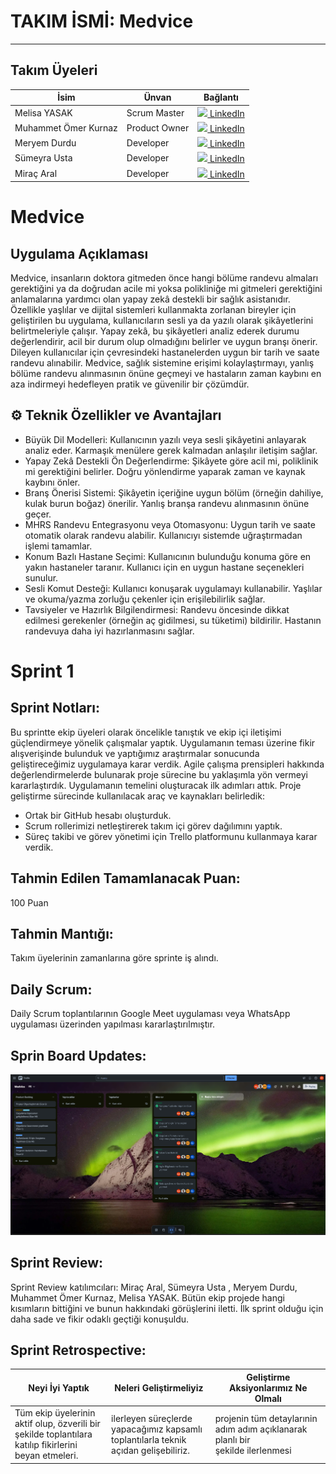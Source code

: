 # TAKIM İSMİ: Medvice
-------------------
##  Takım Üyeleri

| İsim                 | Ünvan         | Bağlantı       |
|----------------------|---------------|----------------|
| Melisa YASAK         | Scrum Master  | [<img src="https://cdn-icons-png.flaticon.com/512/174/174857.png" width="20"/> LinkedIn](https://www.linkedin.com/in/melisayasak/) |
| Muhammet Ömer Kurnaz | Product Owner | [<img src="https://cdn-icons-png.flaticon.com/512/174/174857.png" width="20"/> LinkedIn](https://www.linkedin.com/in/momerkurnaz/) |
| Meryem Durdu         | Developer     | [<img src="https://cdn-icons-png.flaticon.com/512/174/174857.png" width="20"/> LinkedIn](https://www.linkedin.com/in/meryem-durdu-4b39a7200/) |
| Sümeyra Usta         | Developer     | [<img src="https://cdn-icons-png.flaticon.com/512/174/174857.png" width="20"/> LinkedIn](https://www.linkedin.com/in/s%C3%BCmeyrausta/) |
| Miraç	Aral           | Developer     | [<img src="https://cdn-icons-png.flaticon.com/512/174/174857.png" width="20"/> LinkedIn](https://www.linkedin.com/in/mira%C3%A7-aral-848520332/) |

# Medvice

## Uygulama Açıklaması
Medvice, insanların doktora gitmeden önce hangi bölüme randevu almaları gerektiğini ya da doğrudan acile mi yoksa polikliniğe mi gitmeleri gerektiğini anlamalarına yardımcı olan yapay zekâ destekli bir sağlık asistanıdır. Özellikle yaşlılar ve dijital sistemleri kullanmakta zorlanan bireyler için geliştirilen bu uygulama, kullanıcıların sesli ya da yazılı olarak şikâyetlerini belirtmeleriyle çalışır. Yapay zekâ, bu şikâyetleri analiz ederek durumu değerlendirir, acil bir durum olup olmadığını belirler ve uygun branşı önerir. Dileyen kullanıcılar için çevresindeki hastanelerden uygun bir tarih ve saate randevu alınabilir. Medvice, sağlık sistemine erişimi kolaylaştırmayı, yanlış bölüme randevu alınmasının önüne geçmeyi ve hastaların zaman kaybını en aza indirmeyi hedefleyen pratik ve güvenilir bir çözümdür.

## ⚙️ Teknik Özellikler ve Avantajları
- Büyük Dil Modelleri: Kullanıcının yazılı veya sesli şikâyetini anlayarak analiz eder. Karmaşık menülere gerek kalmadan anlaşılır iletişim sağlar.
- Yapay Zekâ Destekli Ön Değerlendirme: Şikâyete göre acil mi, poliklinik mi gerektiğini belirler. Doğru yönlendirme yaparak zaman ve kaynak kaybını önler.
- Branş Önerisi Sistemi: Şikâyetin içeriğine uygun bölüm (örneğin dahiliye, kulak burun boğaz) önerilir. Yanlış branşa randevu alınmasının önüne geçer.
- MHRS Randevu Entegrasyonu veya Otomasyonu: Uygun tarih ve saate otomatik olarak randevu alabilir. Kullanıcıyı sistemde uğraştırmadan işlemi tamamlar.
- Konum Bazlı Hastane Seçimi: Kullanıcının bulunduğu konuma göre en yakın hastaneler taranır. Kullanıcı için en uygun hastane seçenekleri sunulur.
- Sesli Komut Desteği: Kullanıcı konuşarak uygulamayı kullanabilir. Yaşlılar ve okuma/yazma zorluğu çekenler için erişilebilirlik sağlar.
- Tavsiyeler ve Hazırlık Bilgilendirmesi: Randevu öncesinde dikkat edilmesi gerekenler (örneğin aç gidilmesi, su tüketimi) bildirilir. Hastanın randevuya daha iyi hazırlanmasını sağlar.

# Sprint 1
## Sprint Notları: 
Bu sprintte ekip üyeleri olarak öncelikle tanıştık ve ekip içi iletişimi güçlendirmeye yönelik çalışmalar yaptık. Uygulamanın teması üzerine fikir alışverişinde bulunduk ve yaptığımız araştırmalar sonucunda geliştireceğimiz uygulamaya karar verdik.
Agile çalışma prensipleri hakkında değerlendirmelerde bulunarak proje sürecine bu yaklaşımla yön vermeyi kararlaştırdık. Uygulamanın temelini oluşturacak ilk adımları attık.
Proje geliştirme sürecinde kullanılacak araç ve kaynakları belirledik:
* Ortak bir GitHub hesabı oluşturduk.
* Scrum rollerimizi netleştirerek takım içi görev dağılımını yaptık.
* Süreç takibi ve görev yönetimi için Trello platformunu kullanmaya karar verdik.

## Tahmin Edilen Tamamlanacak Puan: 
100 Puan

## Tahmin Mantığı: 
Takım üyelerinin zamanlarına göre sprinte iş alındı. 
## Daily Scrum: 
Daily Scrum toplantılarının Google Meet uygulaması veya WhatsApp uygulaması üzerinden yapılması kararlaştırılmıştır.
## Sprin Board Updates:
![Sprint Board Updates](https://github.com/MelisaYasak/yzta_team_forty/blob/main/trello_sprin1.png)
## Sprint Review:
Sprint Review katılımcıları: Miraç	Aral, Sümeyra Usta ,  Meryem Durdu, Muhammet Ömer Kurnaz, Melisa YASAK.
Bütün ekip projede hangi kısımların bittiğini ve bunun hakkındaki görüşlerini iletti. İlk sprint olduğu için daha sade ve fikir odaklı geçtiği konuşuldu.

## Sprint Retrospective:
| Neyi İyi Yaptık | Neleri Geliştirmeliyiz| Geliştirme Aksiyonlarımız Ne Olmalı  |
|-----------------|-----------------------|--------------------------------------|
|Tüm ekip üyelerinin aktif olup, özverili bir şekilde toplantılara katılıp fikirlerini beyan etmeleri. | ilerleyen süreçlerde yapacağımız kapsamlı toplantılarla teknik açıdan gelişebiliriz.|projenin tüm detaylarınin adım adım açıklanarak planlı bir şekilde ilerlenmesi|
